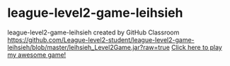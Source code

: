 # league-level2-game-leihsieh
league-level2-game-leihsieh created by GitHub Classroom
https://github.com/League-level2-student/league-level2-game-leihsieh/blob/master/leihsieh_Level2Game.jar?raw=true
<a href="https://github.com/League-level2-student/league-level2-game-leihsieh/blob/master/leihsieh_Level2Game.jar?raw=true">Click here to play my awesome game!</a>
